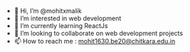 - 👋 Hi, I’m @mohitxmalik
- 👀 I’m interested in web development
- 🌱 I’m currently learning ReactJs
- 💞️ I’m looking to collaborate on web development projects
- 📫 How to reach me : mohit1630.be20@chitkara.edu.in

<!---
mohitxmalik/mohitxmalik is a ✨ special ✨ repository because its `README.md` (this file) appears on your GitHub profile.
You can click the Preview link to take a look at your changes.
--->
